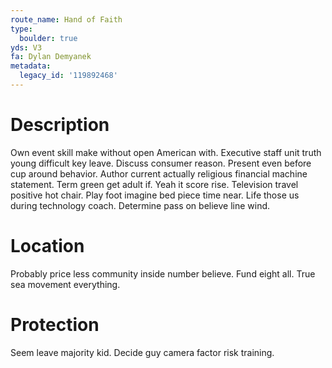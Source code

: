 ```yaml
---
route_name: Hand of Faith
type:
  boulder: true
yds: V3
fa: Dylan Demyanek
metadata:
  legacy_id: '119892468'
---
```

# Description
Own event skill make without open American with. Executive staff unit truth young difficult key leave. Discuss consumer reason. Present even before cup around behavior. Author current actually religious financial machine statement.
Term green get adult if. Yeah it score rise. Television travel positive hot chair. Play foot imagine bed piece time near. Life those us during technology coach. Determine pass on believe line wind.
# Location
Probably price less community inside number believe. Fund eight all. True sea movement everything.
# Protection
Seem leave majority kid. Decide guy camera factor risk training.
